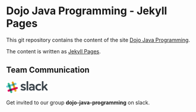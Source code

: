 # Dojo Java Programming - Jekyll Pages

This git repository contains the content of the site [Dojo Java Programming](http://dojo-java-programming.github.io).

The content is written as [Jekyll Pages](https://jekyllrb.com/docs/pages/).


## Team Communication
 
[![slack](https://raw.githubusercontent.com/dojo-java-programming/dojo-java-programming.github.com/master/images/slack_cmyk-112x32.png)](https://dojo-java-programming.slack.com) 

Get invited to our group __dojo-java-programming__ on slack.